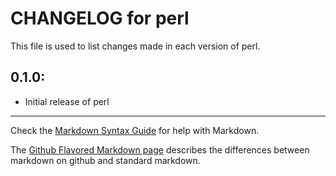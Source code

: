 # CHANGELOG for perl

This file is used to list changes made in each version of perl.

## 0.1.0:

* Initial release of perl

- - - 
Check the [Markdown Syntax Guide](http://daringfireball.net/projects/markdown/syntax) for help with Markdown.

The [Github Flavored Markdown page](http://github.github.com/github-flavored-markdown/) describes the differences between markdown on github and standard markdown.
